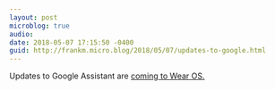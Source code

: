 ```yaml
---
layout: post
microblog: true
audio: 
date: 2018-05-07 17:15:50 -0400
guid: http://frankm.micro.blog/2018/05/07/updates-to-google.html
---
```

Updates to Google Assistant are [coming to Wear OS.](https://www.blog.google/products/wear-os/get-more-done-google-assistant-wear-os-google/?utm_source=tw&utm_medium=feed&utm_campaign=og)
